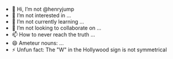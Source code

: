 - 👋 Hi, I’m not @henryjump
- 👀 I’m not interested in ...
- 🌱 I’m not currently learning ...
- 💞️ I’m not looking to collaborate on ...
- 📫 How to never reach the truth ...
- 😄 Ameteur nouns: ...
- ⚡ Unfun fact: The "W" in the Hollywood sign is not symmetrical

<!---
henryjump/henryjump is a ✨ special ✨ repository because its `README.md` (this file) appears on your GitHub profile.
You can click the Preview link to take a look at your changes.
--->
